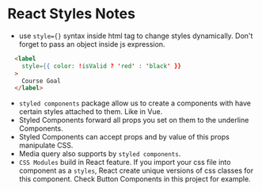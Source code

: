 # React Styles Notes
- use `style={}` syntax inside html tag to change styles dynamically. Don't forget to pass an object inside js expression.
```html
  <label
    style={{ color: !isValid ? 'red' : 'black' }}
  >
    Course Goal
  </label>
```
- `styled components` package allow us to create a components with have certain styles attached to them. Like in Vue.
- Styled Components forward all props you set on them to the underline Components.
- Styled Components can accept props and by value of this props manipulate CSS.
- Media query also supports by `styled components`.
- `CSS Modules` build in React feature. If you import your css file into component as a `styles`, React create unique versions of  css classes for this component. Check Button Components in this project for example.
